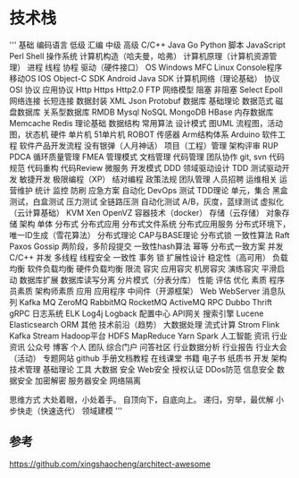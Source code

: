 # 技术栈

'''
基础
    编码语言
        低级
            汇编
        中级
        高级
            C/C++
            Java
            Go
            Python
        脚本
            JavaScript
            Perl
            Shell
    操作系统
        计算机构造（哈夫曼，哈弗）
        计算机原理（计算机资源管理）
            进程
            线程
            协程
        驱动（硬件接口）
        OS
            Windows
                MFC
            Linux
                Console程序
            移动OS
                IOS
                    Object-C
                    SDK
                Android
                    Java
                    SDK
    计算机网络（理论基础）
        协议
            OSI 协议
            应用协议
                Http
                Https
                Http2.0
                FTP
        网络模型
            阻塞
            非阻塞
            Select
            Epoll
        网络连接
            长短连接
        数据封装
            XML
            Json
            Protobuf
    数据库
        基础理论
            数据范式
        磁盘数据库
            关系型数据库 RMDB
                Mysql
            NoSQL
                MongoDB
                HBase
        内存数据库
            Memcache
            Redis
    理论基础
        数据结构
        常用算法
        设计模式
        图UML
            流程图，活动图，状态机
    硬件
        单片机
            51单片机
        ROBOT
        传感器
        Arm结构体系
        Arduino
    软件工程
        软件产品开发流程
        没有银弹（人月神话）
        项目（工程）管理
            架构评审
            RUP
            PDCA 循环质量管理
            FMEA 管理模式
        文档管理
        代码管理
            团队协作
                git, svn
            代码规范
            代码重构
            代码Review
        微服务
        开发模式
            DDD 领域驱动设计
            TDD 测试驱动开发
            敏捷开发
            极限编程（XP）
            结对编程
        政策法规
        团队管理
            人员招聘
    运维相关
        运营维护
        统计
        监控
        防刷
        应急方案
        自动化
        DevOps
     测试
        TDD理论
        单元，集合
        黑盒测试，白盒测试
        压力测试
            全链路压测
        自动化测试
        A/B，灰度，蓝绿测试
    虚拟化（云计算基础）
        KVM
        Xen
        OpenVZ
        容器技术（docker）
        存储（云存储）
            对象存储
架构
    单体
    分布式
        分布式应用
            分布式文件系统
            分布式应用服务
                分布式环境下，唯一ID生成（雪花算法）
        分布式理论
            CAP与BASE理论
            分布式锁
            一致性算法
                Raft
                Paxos
                Gossip
                两阶段，多阶段提交
                一致性hash算法
            幂等
            分布式一致方案
        并发
            C/C++ 并发
            多线程
            线程安全
            一致性
            事务
            锁
        扩展性设计
        稳定性（高可用）
            负载均衡
                软件负载均衡
                硬件负载均衡
            限流
            容灾
                应用容灾
                机房容灾
                演练容灾
             平滑启动
        数据库扩展
            数据库读写分离
            分片模式（分表分库）
    性能
        评估
        优化
素质
    程序员素质
    架构师素质
应用
    应用程序
    中间件（开源框架）
        Web
            WebServer
        消息队列
            Kafka
            MQ
                ZeroMQ
                RabbitMQ
                RocketMQ
                ActiveMQ
        RPC
            Dubbo
            Thrift
            gRPC
        日志系统
            ELK
            Log4j
            Logback
        配置中心
        API网关
        搜索引擎
            Lucene
            Elasticsearch
        ORM
        其他
技术前沿（趋势）
    大数据处理
        流式计算
            Strom
            Flink
            Kafka Stream
        Hadoop平台
            HDFS
            MapReduce
            Yarn
        Spark
    人工智能
    资讯
        行业资讯
        公众号
        博客
            个人
            团队
        综合门户
        问答社区
        行业数据分析
            行业报告
            行业大会（活动）
        专题网站
            github
            手册文档教程
            在线课堂
        书籍
            电子书
            纸质书
                开发
                架构
                技术管理
                基础理论
                工具
                大数据
安全
    Web安全
    授权认证
    DDos防范
    信息安全
    数据安全
    加密解密
    服务器安全
    网络隔离

思维方式
    大处着眼，小处着手。
    自顶向下，自底向上。
    递归，穷举，最优解
    小步快走（快速迭代）
    领域建模
'''

## 参考

https://github.com/xingshaocheng/architect-awesome









